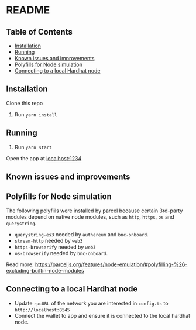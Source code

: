 # README

## Table of Contents

- [Installation](#installation)
- [Running](#running)
- [Known issues and improvements](#known-issues-and-improvements)
- [Polyfills for Node simulation](#polyfills-for-node-simulation)
- [Connecting to a local Hardhat node](#connecting-to-a-local-hardhat-node)

## Installation

Clone this repo

1. Run `yarn install`

## Running

1. Run `yarn start`

Open the app at [localhost:1234](http://localhost:1234)

## Known issues and improvements

## Polyfills for Node simulation

The following polyfiils were installed by parcel because certain 3rd-party modules depend on native node modules, such as `http`, `https`, `os` and `querystring`.

- `querystring-es3` needed by `authereum` and `bnc-onboard`.
- `stream-http` needed by `web3`
- `https-browserify` needed by `web3`
- `os-browserify` needed by `bnc-onboard`.

Read more: <https://parceljs.org/features/node-emulation/#polyfilling-%26-excluding-builtin-node-modules>

## Connecting to a local Hardhat node

- Update `rpcURL` of the network you are interested in `config.ts` to `http://localhost:8545`
- Connect the wallet to app and ensure it is connected to the local hardhat node.

